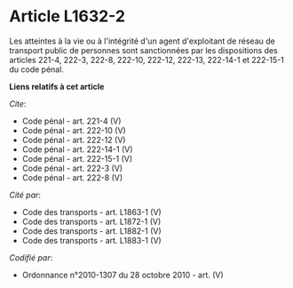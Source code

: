 # Article L1632-2

Les atteintes à la vie ou à l'intégrité d'un agent d'exploitant de réseau de transport public de personnes sont sanctionnées
par les dispositions des articles 221-4, 222-3, 222-8, 222-10, 222-12, 222-13, 222-14-1 et 222-15-1 du code pénal.

**Liens relatifs à cet article**

_Cite_:

  - Code pénal - art. 221-4 (V)
  - Code pénal - art. 222-10 (V)
  - Code pénal - art. 222-12 (V)
  - Code pénal - art. 222-14-1 (V)
  - Code pénal - art. 222-15-1 (V)
  - Code pénal - art. 222-3 (V)
  - Code pénal - art. 222-8 (V)

_Cité par_:

  - Code des transports - art. L1863-1 (V)
  - Code des transports - art. L1872-1 (V)
  - Code des transports - art. L1882-1 (V)
  - Code des transports - art. L1883-1 (V)

_Codifié par_:

  - Ordonnance n°2010-1307 du 28 octobre 2010 - art. (V)
